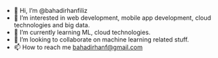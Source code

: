 - 👋 Hi, I’m @bahadirhanfiliz
- 👀 I’m interested in web development, mobile app development, cloud technologies and big data.
- 🌱 I’m currently learning ML, cloud technologies.
- 💞️ I’m looking to collaborate on machine learning related stuff.
- 📫 How to reach me bahadirhanf@gmail.com

<!---
bahadirhanfiliz/bahadirhanfiliz is a ✨ special ✨ repository because its `README.md` (this file) appears on your GitHub profile.
You can click the Preview link to take a look at your changes.
--->
